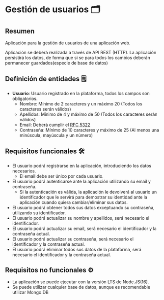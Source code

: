 # Gestión de usuarios :card_index_dividers:

## Resumen

Aplicación para la gestión de usuarios de una aplicación web.

Aplicación se deberá realizada a través de API REST (HTTP).
La aplicación persistirá los datos, de forma que si se para todos los cambios deberán permanecer guardados(especie de base de datos)

## Definición de entidades :spiral_notepad:

-   **Usuario**: Usuario registrado en la plataforma, todos los campos son obligatorios.
    -   Nombre: Mínimo de 2 caracteres y un máximo 20 (Todos los caracteres serán válidos)
    -   Apellidos: Mínimo de 4 y máximo de 50 (Todos los caracteres serán válidos)
    -   Email: Deberá cumplir el [RFC 5322](https://www.ietf.org/rfc/rfc5322.txt)
    -   Contraseña: Mínimo de 10 caracteres y máximo de 25 (Al menos una minúscula, mayúscula y un número)

## Requisitos funcionales :hammer_and_wrench:

-   El usuario podrá registrarse en la aplicación, introduciendo los datos necesarios.
    -   El email debe ser único por cada usuario.
-   El usuario podrá autenticarse ante la aplicación utilizando su email y contraseña.
    -   Si la autenticación es válida, la aplicación le devolverá al usuario un identificador que le servirá para demostrar su identidad ante la aplicación cuando quiera cambiar/eliminar sus datos.
-   El usuario podrá obtener todos sus datos exceptuando su contraseña, utilizando su identificador.
-   El usuario podrá actualizar su nombre y apellidos, será necesario el identificador.
-   El usuario podrá actualizar su email, será necesario el identificador y la contraseña actual.
-   El usuario podrá actualizar su contraseña, será necesario el identificador y la contraseña actual.
-   El usuario podrá eliminar todos sus datos de la plataforma, será necesario el identificador y la contraseña actual.

## Requisitos no funcionales :gear:

-   La aplicación se puede ejecutar con la versión LTS de Node.JS(16).
-   Se puede utilizar cualquier base de datos, aunque es recomendable utilizar Mongo.DB
